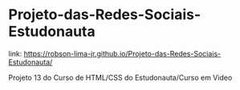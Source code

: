 # Projeto-das-Redes-Sociais-Estudonauta

link: https://robson-lima-jr.github.io/Projeto-das-Redes-Sociais-Estudonauta/

Projeto 13 do Curso de HTML/CSS do Estudonauta/Curso em Video
